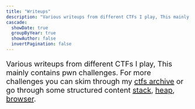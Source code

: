 ```yaml
---
title: "Writeups"
description: "Various writeups from different CTFs I play, This mainly contains pwn challenges."
cascade:
  showDate: true
  groupByYear: true
  showAuthor: false
  invertPagination: false
---
```


<div style="font-size: 20px">

Various writeups from different CTFs I play, This mainly contains pwn challenges. For more challenges you can skim through my [ctfs archive](https://github.com/tourpran/pwn-hub/tree/main/ctf) or go through some structured content [stack](https://github.com/tourpran/pwn-hub/tree/main/basic_attacks), [heap](https://github.com/tourpran/pwn-hub/tree/main/Heap), [browser](https://github.com/tourpran/pwn-hub/tree/main/v8-exp).

</div>